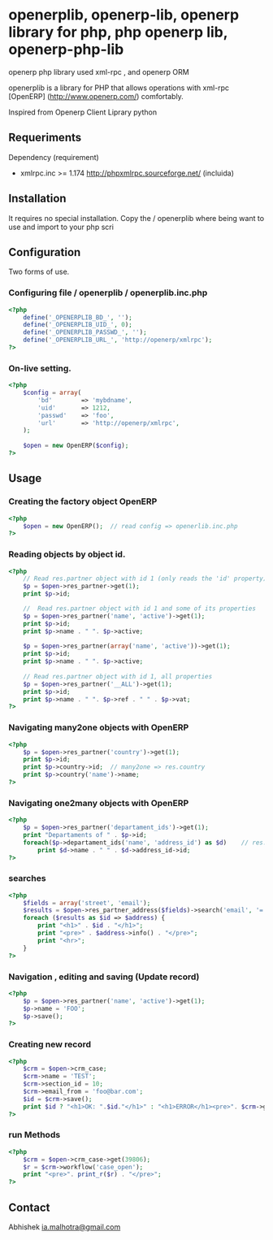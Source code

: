 # openerplib, openerp-lib, openerp library for php, php openerp lib, openerp-php-lib

openerp php library used xml-rpc , and openerp ORM

openerplib is a library for PHP that allows operations with xml-rpc [OpenERP] (http://www.openerp.com/) comfortably.

Inspired from Openerp Client Liprary python

## Requeriments

Dependency (requirement)

* xmlrpc.inc >= 1.174 http://phpxmlrpc.sourceforge.net/ (incluida)

## Installation

It requires no special installation. Copy the / openerplib where being want to use and import to your php scri

## Configuration

Two forms of use.

### Configuring file / openerplib / openerplib.inc.php

```php
<?php
	define('_OPENERPLIB_BD_', '');
	define('_OPENERPLIB_UID_', 0);
	define('_OPENERPLIB_PASSWD_', '');
	define('_OPENERPLIB_URL_', 'http://openerp/xmlrpc');
?>
```

### On-live setting.

```php
<?php
	$config = array(
		'bd'        => 'mybdname',
		'uid'       => 1212,
		'passwd'    => 'foo',
		'url'       => 'http://openerp/xmlrpc',
	);
	
	$open = new OpenERP($config);
?>
```

## Usage

### Creating the factory object OpenERP

```php
<?php
	$open = new OpenERP();	// read config => openerlib.inc.php
?>
```

### Reading objects by object id.

```php
<?php
	// Read res.partner object with id 1 (only reads the 'id' property)
	$p = $open->res_partner->get(1);
	print $p->id;

	//  Read res.partner object with id 1 and some of its properties
	$p = $open->res_partner('name', 'active')->get(1);
	print $p->id;
	print $p->name . " ". $p->active;
	
	$p = $open->res_partner(array('name', 'active'))->get(1);
	print $p->id;
	print $p->name . " ". $p->active;
	
	// Read res.partner object with id 1, all properties
	$p = $open->res_partner('__ALL')->get(1);
	print $p->id;
	print $p->name . " ". $p->ref . " " . $p->vat;
?>
```
    
### Navigating many2one objects with OpenERP
	
```php
<?php
	$p = $open->res_partner('country')->get(1);
	print $p->id;
	print $p->country->id;	// many2one => res.country
	print $p->country('name')->name;
?>
```
	
### Navigating one2many objects with OpenERP

```php
<?php
	$p = $open->res_partner('departament_ids')->get(1);
	print "Departaments of " . $p->id; 
	foreach($p->departament_ids('name', 'address_id') as $d)	// res.partner.departament
		print $d->name . " " . $d->address_id->id;
?>
```
	
### searches

```php
<?php
	$fields = array('street', 'email');
	$results = $open->res_partner_address($fields)->search('email', '=', 'foo@bar.com');
	foreach ($results as $id => $address) {
		print "<h1>" . $id . "</h1>";
		print "<pre>" . $address->info() . "</pre>";
		print "<hr>";
	}
?>
```

### Navigation , editing and saving (Update record)

```php
<?php
	$p = $open->res_partner('name', 'active')->get(1);
	$p->name = 'FOO';
	$p->save();
?>
```

### Creating new record

```php
<?php
	$crm = $open->crm_case;
	$crm->name = 'TEST';
	$crm->section_id = 10;
	$crm->email_from = 'foo@bar.com';
	$id = $crm->save();
	print $id ? "<h1>OK: ".$id."</h1>" : "<h1>ERROR</h1><pre>". $crm->getError() . "</pre>";
?>
```


### run Methods

```php
<?php
	$crm = $open->crm_case->get(39806);
	$r = $crm->workflow('case_open');
	print "<pre>". print_r($r) . "</pre>";
?>
```

## Contact
Abhishek <ia.malhotra@gmail.com>
